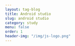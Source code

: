 ```yaml
---
layout: tag-blog
title: Android studio
slug: android studio
category: study
menu: false
order: 1
header-img: "/img/js-logo.png"
---
```

